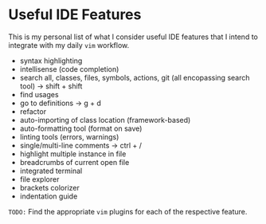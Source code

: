 # Useful IDE Features

This is my personal list of what I consider useful IDE features that I intend
to integrate with my daily `vim` workflow.

- syntax highlighting
- intellisense (code completion)
- search all, classes, files, symbols, actions, git (all encopassing search tool) -> shift + shift
- find usages
- go to definitions -> g + d
- refactor
- auto-importing of class location (framework-based)
- auto-formatting tool (format on save)
- linting tools (errors, warnings)
- single/multi-line comments -> ctrl + /
- highlight multiple instance in file
- breadcrumbs of current open file 
- integrated terminal
- file explorer
- brackets colorizer
- indentation guide

`TODO:` Find the appropriate `vim` plugins for each of the respective feature.
